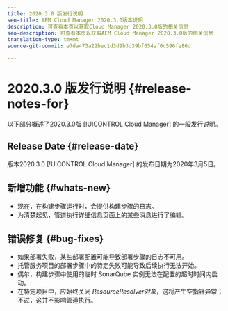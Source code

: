```yaml
---
title: 2020.3.0 版发行说明
seo-title: AEM Cloud Manager 2020.3.0版本说明
description: 可查看本页以获取Cloud Manager 2020.3.0版的相关信息
seo-description: 可查看本页以获取AEM Cloud Manager 2020.3.0版的相关信息
translation-type: tm+mt
source-git-commit: e7da473a22bec1d3d9b3d39bf654af0c596fe86d

---
```


# 2020.3.0 版发行说明 {#release-notes-for}

以下部分概述了2020.3.0版 [!UICONTROL Cloud Manager] 的一般发行说明。

## Release Date {#release-date}

版本2020.3.0 [!UICONTROL Cloud Manager] 的发布日期为2020年3月5日。

## 新增功能 {#whats-new}

* 现在，在构建步骤运行时，会提供构建步骤的日志。
* 为清楚起见，管道执行详细信息页面上的某些消息进行了编辑。

## 错误修复 {#bug-fixes}

* 如果部署失败，某些部署配置可能导致部署步骤的日志不可用。
* 托管服务项目的部署步骤中的特定失败可能导致后续执行无法开始。
* 偶尔，构建步骤中使用的临时 SonarQube 实例无法在配置的超时时间内启动。
* 在特定项目中，应始终关闭 *ResourceResolver对象*，这将产生空指针异常；不过，这并不影响管道执行。